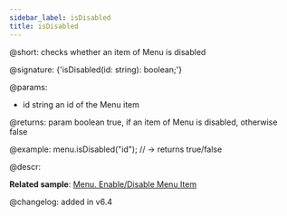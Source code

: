 ```yaml
---
sidebar_label: isDisabled
title: isDisabled
---          
```


@short: checks whether an item of Menu is disabled

@signature: {'isDisabled(id: string): boolean;'}

@params:
- id 		string		an id of the Menu item

@returns:
param 	boolean		true, if an item of Menu is disabled, otherwise false

@example:
menu.isDisabled("id"); // -> returns true/false

@descr:

**Related sample**: [Menu. Enable/Disable Menu Item](https://snippet.dhtmlx.com/zuoam7r7)

@changelog: added in v6.4

[comment]: # (@related: menu/work_with_menu.md#checkingifamenuoptionisdisabled)
